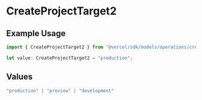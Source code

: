# CreateProjectTarget2

## Example Usage

```typescript
import { CreateProjectTarget2 } from "@vercel/sdk/models/operations/createproject.js";

let value: CreateProjectTarget2 = "production";
```

## Values

```typescript
"production" | "preview" | "development"
```